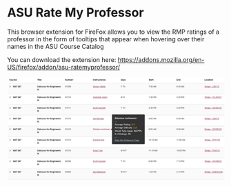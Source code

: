 # ASU Rate My Professor

This browser extension for FireFox allows you to view the RMP ratings of a professor in the form of tooltips that appear when hovering over their names in the ASU Course Catalog


You can download the extension here: https://addons.mozilla.org/en-US/firefox/addon/asu-ratemyprofessor/


![](https://raw.githubusercontent.com/rahmed29/ASU-Rate-My-Professor/main/armp_example.png)
